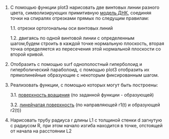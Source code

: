 1. С помощью функции plot3 нарисовать две винтовых линии разного цвета, символизирующих примитивную [модель ДНК](https://i.mycdn.me/i?r=AyH4iRPQ2q0otWIFepML2LxRFE4sEr2NSwP10wHcswU2rA), соединяя точки на спиралях отрезками прямых по следущим правилам:

     1.1. отрезки ортогональны оси винтовых линий
     
     1.2. двигаясь по одной винтовой линии с определенным шагом,будем строить в каждой точке нормальную плоскость, вторая точка определяется из пересечения этой нормальной плоскости со второй кривой.

2. Отобразить с помощью surf однополостный гиперболоид и гиперболический параболоид, с помощью plot3 отобразить их прямолинейные образующие с некоторым фиксированным шагом.

3. Реализовать функции, с помощью которых могут быть построены:
     
     3.1. [поверхность вращения](https://ru.wikipedia.org/wiki/%D0%9F%D0%BE%D0%B2%D0%B5%D1%80%D1%85%D0%BD%D0%BE%D1%81%D1%82%D1%8C_%D0%B2%D1%80%D0%B0%D1%89%D0%B5%D0%BD%D0%B8%D1%8F) (по заданной функции - образующей)
     
     3.2. [линейчатая поверхность](https://ru.wikipedia.org/wiki/%D0%9B%D0%B8%D0%BD%D0%B5%D0%B9%D1%87%D0%B0%D1%82%D0%B0%D1%8F_%D0%BF%D0%BE%D0%B2%D0%B5%D1%80%D1%85%D0%BD%D0%BE%D1%81%D1%82%D1%8C) (по направляющей r1(t) и образующей r2(t))

4. Нарисовать трубу радиуса r длины L1 с толщиной стенки d загнутую с радиусом R, при этом начало изгиба находится в точке, отстоящей от начала на расстоянии L2
